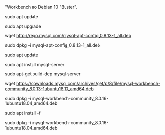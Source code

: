 "Workbench no Debian 10 "Buster". 

sudo apt update

sudo apt upgrade

wget http://repo.mysql.com/mysql-apt-config_0.8.13-1_all.deb

sudo dpkg -i mysql-apt-config_0.8.13-1_all.deb

sudo apt update

sudo apt install mysql-server

sudo apt-get build-dep mysql-server

wget https://downloads.mysql.com/archives/get/p/8/file/mysql-workbench-community_8.0.13-1ubuntu18.10_amd64.deb

sudo dpkg -i mysql-workbench-community_8.0.16-1ubuntu18.04_amd64.deb

sudo apt install -f

sudo dpkg -i mysql-workbench-community_8.0.16-1ubuntu18.04_amd64.deb


